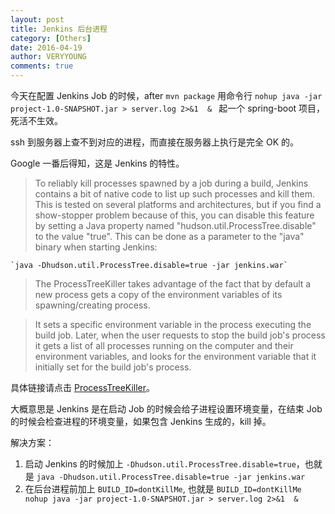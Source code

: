 ```yaml
---
layout: post
title: Jenkins 后台进程
category: [Others]
date: 2016-04-19
author: VERYYOUNG
comments: true
---
```



今天在配置 Jenkins Job 的时候，after `mvn package` 用命令行 `nohup java -jar project-1.0-SNAPSHOT.jar > server.log 2>&1  &
` 起一个 spring-boot 项目，死活不生效。

ssh 到服务器上查不到对应的进程，而直接在服务器上执行是完全 OK 的。



<!-- more -->

Google 一番后得知，这是 Jenkins 的特性。

>To reliably kill processes spawned by a job during a build, Jenkins contains a bit of native code to list up such processes and kill them. This is tested on several platforms and architectures, but if you find a show-stopper problem because of this, you can disable this feature by setting a Java property named "hudson.util.ProcessTree.disable" to the value "true".
This can be done as a parameter to the "java" binary when starting Jenkins:
    
    `java -Dhudson.util.ProcessTree.disable=true -jar jenkins.war`
    
    
>The ProcessTreeKiller takes advantage of the fact that by default a new process gets a copy of the environment variables of its spawning/creating process.

>It sets a specific environment variable in the process executing the build job. Later, when the user requests to stop the build job's process it gets a list of all processes running on the computer and their environment variables, and looks for the environment variable that it initially set for the build job's process.
    
    
具体链接请点击 [ProcessTreeKiller](https://wiki.jenkins-ci.org/display/JENKINS/ProcessTreeKiller)。

大概意思是 Jenkins 是在启动 Job 的时候会给子进程设置环境变量，在结束 Job 的时候会检查进程的环境变量，如果包含 Jenkins 生成的，kill 掉。

解决方案：

1.  启动 Jenkins 的时候加上 `-Dhudson.util.ProcessTree.disable=true`，也就是 `java -Dhudson.util.ProcessTree.disable=true -jar jenkins.war`
2.  在后台进程前加上 `BUILD_ID=dontKillMe`, 也就是 `BUILD_ID=dontKillMe 
nohup java -jar project-1.0-SNAPSHOT.jar > server.log 2>&1  &`
